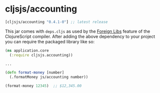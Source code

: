 # cljsjs/accounting

[](dependency)
```clojure
[cljsjs/accounting "0.4.1-0"] ;; latest release
```
[](/dependency)

This jar comes with `deps.cljs` as used by the [Foreign Libs][flibs] feature
of the ClojureScript compiler. After adding the above dependency to your project
you can require the packaged library like so:

```clojure
(ns application.core
  (:require cljsjs.accounting))

...

(defn format-money [number]
  (.formatMoney js/accounting number))

(format-money 12345)  ;; $12,345.00

```



[flibs]: https://clojurescript.org/reference/packaging-foreign-deps
